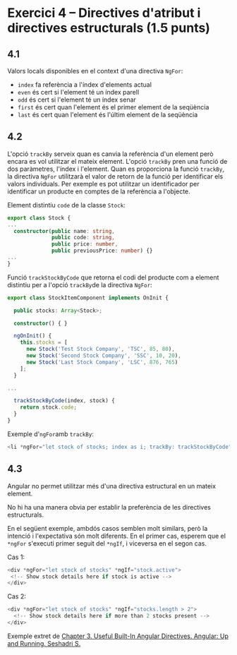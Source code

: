 # Exercici 4 – Directives d'atribut i directives estructurals (1.5 punts)

## 4.1
Valors locals disponibles en el context d'una directiva `NgFor`:
* `index` fa referència a l'índex d'elements actual
* `even` és cert si l'element té un índex parell
* `odd` és cert si l'element té un índex senar
* `first` és cert quan l'element és el primer element de la seqüència
* `last` és cert quan l'element és l'últim element de la seqüència

## 4.2
L'opció `trackBy` serveix quan es canvia la referència d'un element però encara es vol utilitzar el mateix element. L'opció `trackBy` pren una funció de dos paràmetres, l'índex i l'element. Quan es proporciona la funció `trackBy`, la directiva `NgFor` utilitzarà el valor de retorn de la funció per identificar els valors individuals. Per exemple es pot utilitzar un identificador per identificar un producte en comptes de la referència a l'objecte.

Element distintiu `code` de la classe `Stock`:
```ts
export class Stock {
...
  constructor(public name: string,
              public code: string,
              public price: number,
              public previousPrice: number) {}
...
}
```
Funció `trackStockByCode` que retorna el codi del producte com a element distintiu per a l'opció `trackBy`de la directiva `NgFor`:
```ts
export class StockItemComponent implements OnInit {

  public stocks: Array<Stock>;

  constructor() { }

  ngOnInit() {
    this.stocks = [
      new Stock('Test Stock Company', 'TSC', 85, 80),
      new Stock('Second Stock Company', 'SSC', 10, 20),
      new Stock('Last Stock Company', 'LSC', 876, 765)
    ];
  }

...

  trackStockByCode(index, stock) {
    return stock.code;
  }
}
```

Exemple d'`ngFor`amb `trackBy`:
```ts
<li *ngFor="let stock of stocks; index as i; trackBy: trackStockByCode">{{i}} - {{stocks.code}} - {{stocks.name}}</li>
```

## 4.3
Angular no permet utilitzar més d'una directiva estructural en un mateix element.

No hi ha una manera obvia per establir la preferència de les directives estructurals.

En el següent exemple, ambdós casos semblen molt similars, però la intenció i l'expectativa són molt diferents. En el primer cas, esperem que el `*ngFor` s'executi primer seguit del `*ngIf`, i viceversa en el segon cas.

Cas 1:
```ts
<div *ngFor="let stock of stocks" *ngIf="stock.active">
 <!-- Show stock details here if stock is active -->
</div>
```

Cas 2:
```ts
<div *ngFor="let stock of stocks" *ngIf="stocks.length > 2">
  <!-- Show stock details here if more than 2 stocks present -->
</div>
```

Exemple extret de [Chapter 3. Useful Built-In Angular Directives. Angular: Up and Running. Seshadri S.](https://learning.oreilly.com/library/view/angular-up-and/9781491999820/ch03.html#idm139828136344064)